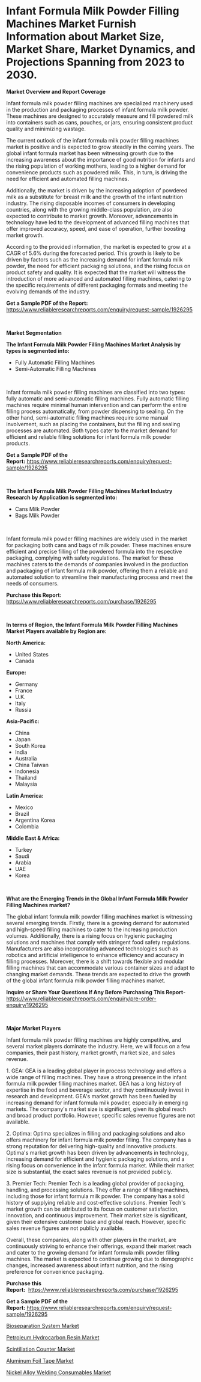 <p><h1>Infant Formula Milk Powder Filling Machines Market Furnish Information about Market Size, Market Share, Market Dynamics, and Projections Spanning from 2023 to 2030.</h1></p><p><strong>Market Overview and Report Coverage</strong></p>
<p><p>Infant formula milk powder filling machines are specialized machinery used in the production and packaging processes of infant formula milk powder. These machines are designed to accurately measure and fill powdered milk into containers such as cans, pouches, or jars, ensuring consistent product quality and minimizing wastage.</p><p>The current outlook of the infant formula milk powder filling machines market is positive and is expected to grow steadily in the coming years. The global infant formula market has been witnessing growth due to the increasing awareness about the importance of good nutrition for infants and the rising population of working mothers, leading to a higher demand for convenience products such as powdered milk. This, in turn, is driving the need for efficient and automated filling machines.</p><p>Additionally, the market is driven by the increasing adoption of powdered milk as a substitute for breast milk and the growth of the infant nutrition industry. The rising disposable incomes of consumers in developing countries, along with the growing middle-class population, are also expected to contribute to market growth. Moreover, advancements in technology have led to the development of advanced filling machines that offer improved accuracy, speed, and ease of operation, further boosting market growth.</p><p>According to the provided information, the market is expected to grow at a CAGR of 5.6% during the forecasted period. This growth is likely to be driven by factors such as the increasing demand for infant formula milk powder, the need for efficient packaging solutions, and the rising focus on product safety and quality. It is expected that the market will witness the introduction of more advanced and automated filling machines, catering to the specific requirements of different packaging formats and meeting the evolving demands of the industry.</p></p>
<p><strong>Get a Sample PDF of the Report:</strong> <a href="https://www.reliableresearchreports.com/enquiry/request-sample/1926295">https://www.reliableresearchreports.com/enquiry/request-sample/1926295</a></p>
<p>&nbsp;</p>
<p><strong>Market Segmentation</strong></p>
<p><strong>The Infant Formula Milk Powder Filling Machines Market Analysis by types is segmented into:</strong></p>
<p><ul><li>Fully Automatic Filling Machines</li><li>Semi-Automatic Filling Machines</li></ul></p>
<p>&nbsp;</p>
<p><p>Infant formula milk powder filling machines are classified into two types: fully automatic and semi-automatic filling machines. Fully automatic filling machines require minimal human intervention and can perform the entire filling process automatically, from powder dispensing to sealing. On the other hand, semi-automatic filling machines require some manual involvement, such as placing the containers, but the filling and sealing processes are automated. Both types cater to the market demand for efficient and reliable filling solutions for infant formula milk powder products.</p></p>
<p><strong>Get a Sample PDF of the Report:</strong>&nbsp;<a href="https://www.reliableresearchreports.com/enquiry/request-sample/1926295">https://www.reliableresearchreports.com/enquiry/request-sample/1926295</a></p>
<p>&nbsp;</p>
<p><strong>The Infant Formula Milk Powder Filling Machines Market Industry Research by Application is segmented into:</strong></p>
<p><ul><li>Cans Milk Powder</li><li>Bags Milk Powder</li></ul></p>
<p>&nbsp;</p>
<p><p>Infant formula milk powder filling machines are widely used in the market for packaging both cans and bags of milk powder. These machines ensure efficient and precise filling of the powdered formula into the respective packaging, complying with safety regulations. The market for these machines caters to the demands of companies involved in the production and packaging of infant formula milk powder, offering them a reliable and automated solution to streamline their manufacturing process and meet the needs of consumers.</p></p>
<p><strong>Purchase this Report:</strong>&nbsp; <a href="https://www.reliableresearchreports.com/purchase/1926295">https://www.reliableresearchreports.com/purchase/1926295</a></p>
<p>&nbsp;</p>
<p><strong>In terms of Region, the Infant Formula Milk Powder Filling Machines Market Players available by Region are:</strong></p>
<p>
    <p> <strong> North America: </strong>
        <ul>
            <li>United States</li>
            <li>Canada</li>
        </ul>
        </p> 
    <p> <strong> Europe: </strong>
        <ul>
            <li>Germany</li>
            <li>France</li>
            <li>U.K.</li>
            <li>Italy</li>
            <li>Russia</li>
        </ul>
        </p> 
    <p> <strong> Asia-Pacific: </strong>
        <ul>
            <li>China</li>
            <li>Japan</li>
            <li>South Korea</li>
            <li>India</li>
            <li>Australia</li>
            <li>China Taiwan</li>
            <li>Indonesia</li>
            <li>Thailand</li>
            <li>Malaysia</li>
        </ul>
        </p> 
    <p> <strong> Latin America: </strong>
        <ul>
            <li>Mexico</li>
            <li>Brazil</li>
            <li>Argentina Korea</li>
            <li>Colombia</li>
        </ul>
        </p> 
    <p> <strong> Middle East & Africa: </strong>
        <ul>
            <li>Turkey</li>
            <li>Saudi</li>
            <li>Arabia</li>
            <li>UAE</li>
            <li>Korea</li>
        </ul>
    </p>
    </p>
<p>&nbsp;</p>
<p><strong>What are the Emerging Trends in the Global Infant Formula Milk Powder Filling Machines market?</strong></p>
<p><p>The global infant formula milk powder filling machines market is witnessing several emerging trends. Firstly, there is a growing demand for automated and high-speed filling machines to cater to the increasing production volumes. Additionally, there is a rising focus on hygienic packaging solutions and machines that comply with stringent food safety regulations. Manufacturers are also incorporating advanced technologies such as robotics and artificial intelligence to enhance efficiency and accuracy in filling processes. Moreover, there is a shift towards flexible and modular filling machines that can accommodate various container sizes and adapt to changing market demands. These trends are expected to drive the growth of the global infant formula milk powder filling machines market.</p></p>
<p><strong>Inquire or Share Your Questions If Any Before Purchasing This Report</strong>- <a href="https://www.reliableresearchreports.com/enquiry/pre-order-enquiry/1926295">https://www.reliableresearchreports.com/enquiry/pre-order-enquiry/1926295</a></p>
<p>&nbsp;</p>
<p><strong>Major Market Players</strong></p>
<p><p>Infant formula milk powder filling machines are highly competitive, and several market players dominate the industry. Here, we will focus on a few companies, their past history, market growth, market size, and sales revenue.</p><p>1. GEA: GEA is a leading global player in process technology and offers a wide range of filling machines. They have a strong presence in the infant formula milk powder filling machines market. GEA has a long history of expertise in the food and beverage sector, and they continuously invest in research and development. GEA's market growth has been fueled by increasing demand for infant formula milk powder, especially in emerging markets. The company's market size is significant, given its global reach and broad product portfolio. However, specific sales revenue figures are not available.</p><p>2. Optima: Optima specializes in filling and packaging solutions and also offers machinery for infant formula milk powder filling. The company has a strong reputation for delivering high-quality and innovative products. Optima's market growth has been driven by advancements in technology, increasing demand for efficient and hygienic packaging solutions, and a rising focus on convenience in the infant formula market. While their market size is substantial, the exact sales revenue is not provided publicly.</p><p>3. Premier Tech: Premier Tech is a leading global provider of packaging, handling, and processing solutions. They offer a range of filling machines, including those for infant formula milk powder. The company has a solid history of supplying reliable and cost-effective solutions. Premier Tech's market growth can be attributed to its focus on customer satisfaction, innovation, and continuous improvement. Their market size is significant, given their extensive customer base and global reach. However, specific sales revenue figures are not publicly available.</p><p>Overall, these companies, along with other players in the market, are continuously striving to enhance their offerings, expand their market reach and cater to the growing demand for infant formula milk powder filling machines. The market is expected to continue growing due to demographic changes, increased awareness about infant nutrition, and the rising preference for convenience packaging.</p></p>
<p><strong>Purchase this Report:</strong>&nbsp;&nbsp;<a href="https://www.reliableresearchreports.com/purchase/1926295">https://www.reliableresearchreports.com/purchase/1926295</a></p>
<p></p>
<p><strong>Get a Sample PDF of the Report:</strong>&nbsp;<a href="https://www.reliableresearchreports.com/enquiry/request-sample/1926295">https://www.reliableresearchreports.com/enquiry/request-sample/1926295</a></p>
<p><p><a href="https://github.com/sofayahoo2023/Market-Research-Report-List-1/blob/main/bioseparation-system-market.md">Bioseparation System Market</a></p><p><a href="https://medium.com/@santoshh992151/petroleum-hydrocarbon-resin-market-focuses-on-market-share-size-and-projected-forecast-till-2030-feee38e90e92">Petroleum Hydrocarbon Resin Market</a></p><p><a href="https://github.com/vimar16th/Market-Research-Report-List-1/blob/main/scintillation-counter-market.md">Scintillation Counter Market</a></p><p><a href="https://medium.com/@ridhantakke90/aluminum-foil-tape-market-report-reveals-the-latest-trends-and-growth-opportunities-of-this-market-14ef46541fd4">Aluminum Foil Tape Market</a></p><p><a href="https://medium.com/@santosh735584/nickel-alloy-welding-consumables-market-size-and-market-trends-complete-industry-overview-2023-to-57befe31bd96">Nickel Alloy Welding Consumables Market</a></p></p>